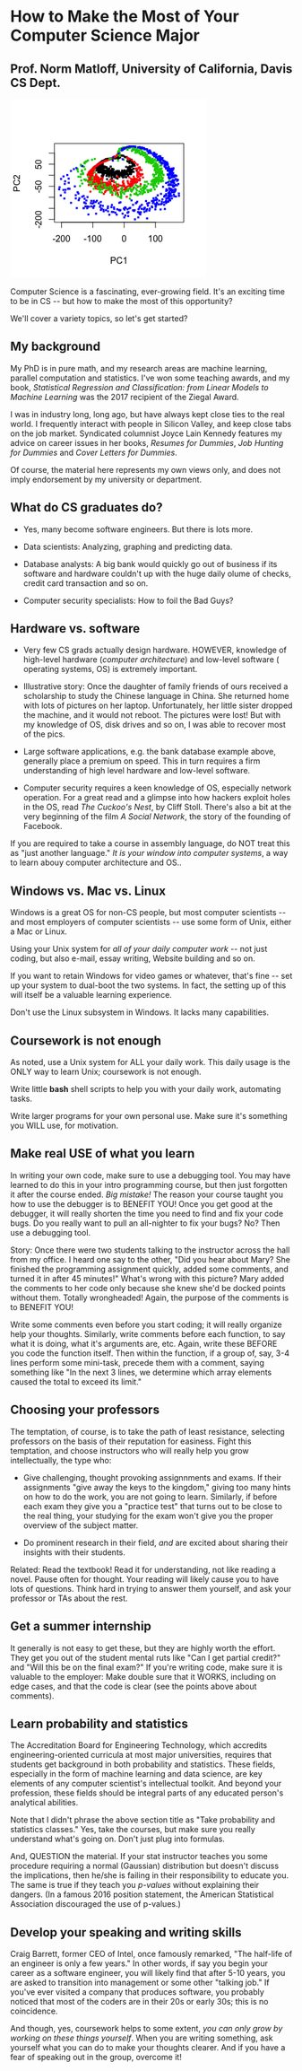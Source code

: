 
# How to Make the Most of Your Computer Science Major

## Prof. Norm Matloff, University of California, Davis CS Dept.

![alt text](https://raw.githubusercontent.com/matloff/prVis/master/data/SwissRoll/SWwithY.png)

Computer Science is a fascinating, ever-growing field.  It's an exciting
time to be in CS -- but how to make the most of this opportunity?

We'll cover a variety topics, so let's get started?

## My background

My PhD is in pure math, and my research areas are machine learning,
parallel computation and statistics.  I've won some teaching awards, and
my book, *Statistical Regression and Classification: from Linear Models
to Machine Learning* was the 2017 recipient of the Ziegal Award.

I was in industry long, long ago, but have always kept close ties to the
real world.  I frequently interact with people in Silicon Valley, and
keep close tabs on the job market. Syndicated columnist Joyce Lain
Kennedy features my advice on career issues in her
books, *Resumes for Dummies*, *Job Hunting for Dummies* and *Cover Letters
for Dummies*. 

Of course, the material here represents my own views only, and does not
imply endorsement by my university or department.

## What do CS graduates do?

* Yes, many become software engineers.  But there is lots more.

* Data scientists:  Analyzing, graphing and predicting data.

* Database analysts:  A big bank would quickly go out of business if its
  software and hardware couldn't up with the huge daily olume of checks,
credit card transaction and so on.

* Computer security specialists:  How to foil the Bad Guys?

## Hardware vs. software

* Very few CS grads actually design hardware.  HOWEVER, knowledge of
  high-level hardware (*computer architecture*) and low-level software (
operating systems, OS) is extremely important.

* Illustrative story:  Once the daughter of family friends of ours
received a scholarship to study the Chinese language in China. She
returned home with lots of pictures on her laptop.  Unfortunately, her
little sister dropped the machine, and it would not reboot.  The
pictures were lost!  But with my knowledge of OS, disk drives and so on,
I was able to recover most of the pics.

* Large software applications, e.g. the bank database example above,
generally place a premium on speed.  This in turn requires a firm
understanding of high level hardware and low-level software.

* Computer security requires a keen knowledge of OS, especially network
  operation.  For a great read and a glimpse into how hackers exploit
holes in the OS, read *The Cuckoo's Nest*, by Cliff Stoll.  There's also
a bit at the very beginning of the film *A Social Network*, the story of
the founding of Facebook.

If you are required to take a course in assembly language, do NOT treat
this as "just another language."  *It is your window into 
computer systems*, a way to learn abouy computer architecture and OS..

## Windows vs. Mac vs. Linux

Windows is a great OS for non-CS people, but most computer scientists --
and most employers of computer scientists -- use some form of Unix,
either a Mac or Linux.

Using your Unix system for *all of your daily computer work* -- not just
coding, but also e-mail, essay writing, Website building and so on.

If you want to retain Windows for video games or whatever, that's fine --
set up your system to dual-boot the two systems.  In fact, the setting
up of this will itself be a valuable learning experience.

Don't use the Linux subsystem in Windows.  It lacks many capabilities.

## Coursework is not enough

As noted, use a Unix system for ALL your daily work.  This daily usage
is the ONLY way to learn Unix; coursework is not enough.  

Write little **bash** shell scripts to help you with your daily work,
automating tasks.

Write larger programs for your own personal use.  Make sure it's
something you WILL use, for motivation.

## Make real USE of what you learn

In writing your own code, make sure to use a debugging tool.  You may
have learned to do this in your intro programming course, but then just
forgotten it after the course ended.  *Big mistake!*  The reason your
course taught you how to use the debugger is to BENEFIT YOU!  Once you
get good at the debugger, it will really shorten the time you need to
find and fix your code bugs.  Do you really want to pull an all-nighter
to fix your bugs?  No?  Then use a debugging tool.

Story:  Once there were two students talking to the instructor across
the hall from my office.  I heard one say to the other, "Did you hear
about Mary?  She finished the programming assignment quickly, added some
comments, and turned it in after 45 minutes!"  What's wrong with this
picture?  Mary added the comments to her code only because she knew
she'd be docked points without them.  Totally wrongheaded!  Again, the
purpose of the comments is to BENEFIT YOU!  

Write some comments even before you start coding; it will really
organize help your thoughts.  Similarly, write comments before each
function, to say what it is doing, what it's arguments are, etc. Again,
write these BEFORE you code the function itself.  Then within the
function, if a group of, say, 3-4 lines perform some mini-task, precede
them with a comment, saying something like "In the next 3 lines, we
determine which array elements caused the total to exceed its limit."

## Choosing your professors

The temptation, of course, is to take the path of least resistance,
selecting professors on the basis of their reputation for easiness.
Fight this temptation, and choose instructors who will really help you
grow intellectually, the type who:

* Give challenging, thought provoking assignnments and exams.  If their
  assignments "give away the keys to the kingdom," giving too many hints
on how to do the work, you are not going to learn.  Similarly, if before
each exam they give you a "practice test" that turns out to be close to
the real thing, your studying for the exam won't give you the proper
overview of the subject matter.

* Do prominent research in their field, *and* are excited about sharing
  their insights with their students.

Related:  Read the textbook!  Read it for understanding, not like
reading a novel.  Pause often for thought.  Your reading will likely
cause you to have lots of questions.  Think hard in trying to answer
them yourself, and ask your professor or TAs about the rest.

## Get a summer internship

It generally is not easy to get these, but they are highly worth the
effort.  They get you out of the student mental ruts like "Can I get
partial credit?" and "Will this be on the final exam?"  If you're
writing code, make sure it is valuable to the employer:  Make double
sure that it WORKS, including on edge cases, and that the code is clear
(see the points above about comments).

## Learn probability and statistics

The Accreditation Board for Engineering Technology, which accredits
engineering-oriented curricula at most major universities, requires that
students get background in both probability and statistics.  These
fields, especially in the form of machine learning and data science, are
key elements of any computer scientist's intellectual toolkit.  And
beyond your profession, these fields should be integral parts of any
educated person's analytical abilities.

Note that I didn't phrase the above section title as "Take probability
and statistics classes."  Yes, take the courses, but make sure you
really understand what's going on.  Don't just plug into formulas.

And, QUESTION the material.  If your stat instructor teaches you some
procedure requiring a normal (Gaussian) distribution but doesn't discuss
the implications, then he/she is failing in their responsibility to
educate you.  The same is true if they teach you *p-values* without
explaining their dangers.  (In a famous 2016 position statement, the
American Statistical Association discouraged the use of p-values.)

## Develop your speaking and writing skills

Craig Barrett, former CEO of Intel, once famously remarked, "The
half-life of an engineer is only a few years."  In other words, if say
you begin your career as a software engineer, you will likely find that
after 5-10 years, you are asked to transition into management or some
other "talking job."  If you've ever visited a company that produces
software, you probably noticed that most of the coders are in their 20s
or early 30s; this is no coincidence.

And though, yes, coursework helps to some extent, *you can only grow by
working on these things yourself*.  When you are writing something, ask
yourself what you can do to make your thoughts clearer.  And if you have
a fear of speaking out in the group, overcome it!

